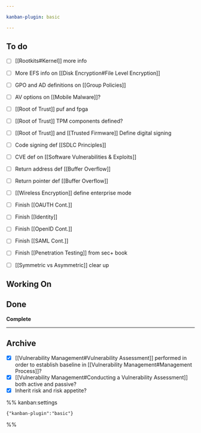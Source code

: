 ```yaml
---

kanban-plugin: basic

---
```


## To do

- [ ] [[Rootkits#Kernel]] more info
- [ ] More EFS info on [[Disk Encryption#File Level Encryption]]
- [ ] GPO and AD definitions on [[Group Policies]]
- [ ] AV options on [[Mobile Malware]]?
- [ ] [[Root of Trust]] puf and fpga
- [ ] [[Root of Trust]] TPM components defined?
- [ ] [[Root of Trust]] and [[Trusted Firmware]] Define digital signing
- [ ] Code signing def [[SDLC Principles]]
- [ ] CVE def on [[Software Vulnerabilities & Exploits]]
- [ ] Return address def [[Buffer Overflow]]
- [ ] Return pointer def [[Buffer Overflow]]
- [ ] [[Wireless Encryption]] define enterprise mode
- [ ] Finish [[OAUTH Cont.]]
- [ ] Finish [[Identity]]
- [ ] Finish [[OpenID Cont.]]
- [ ] Finish [[SAML Cont.]]
- [ ] Finish [[Penetration Testing]] from sec+ book
- [ ] [[Symmetric vs Asymmetric]] clear up


## Working On



## Done

**Complete**


***

## Archive

- [x] [[Vulnerability Management#Vulnerability Assessment]] performed in order to establish baseline in [[Vulnerability Management#Management Process]]?
- [x] [[Vulnerability Management#Conducting a Vulnerability Assessment]] both active and passive?
- [x] Inherit risk and risk appetite?

%% kanban:settings
```
{"kanban-plugin":"basic"}
```
%%
